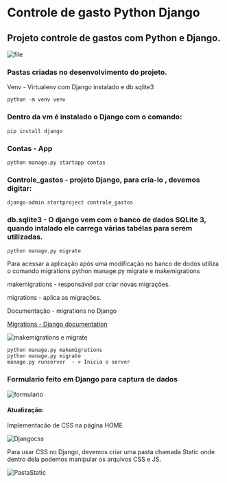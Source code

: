 <h1>Controle de gasto Python Django</h1>

<h2>Projeto controle de gastos com Python e Django.</h2>

![file](https://i.imgur.com/SBW6YlN.png "file")

<h3>Pastas criadas no desenvolvimento do projeto. </h3>
Venv - Virtualenv com Django instalado e db.sqlite3 

	python -m venv venv

<h3>Dentro da vm é instalado o Django com o comando:</h3>

	pip install django 

<h3>Contas - App</h3>

	python manage.py startapp contas

<h3>Controle_gastos - projeto Django, para cria-lo , devemos digitar: </h3>

	django-admin startproject controle_gastos


<h3>db.sqlite3 - O django vem com o banco de dados SQLite 3, quando intalado ele carrega várias tabélas para serem utilizadas.</h3>

	python manage.py migrate


Para acessar a aplicação após uma modificação no banco de dodos utiliza o
comando migrations
python manage.py migrate e makemigrations 
	
makemigrations - responsável por criar novas migrações.

migrations - aplica as migrações.

Documentação - migrations no Django 

[Migrations - Django documentation ](http://https://docs.djangoproject.com/en/3.0/topics/migrations/ "Migrations - Django documentation ")


![makemigrations e migrate](https://i.imgur.com/2791IEf.png "makemigrations e migrate")
	
	python manage.py makemigrations
	python manage.py migrate 
	manage.py runserver  - > Inicia o server 

<h3>Formulario feito em Django para captura de dados</h3>

![formulario](https://i.imgur.com/MNzGVyl.png "formulario")

<h4>Atualização:</h4>
	Implementacão de CSS na página HOME
	
![Djangocss](https://i.imgur.com/kog2LNY.png "Djangocss")

	
Para usar CSS no Django, devemos criar uma pasta chamada Static onde dentro dela podemos manipular os arquivos CSS e JS.

![PastaStatic](https://i.imgur.com/IVMJ8fF.png "PastaStatic")


